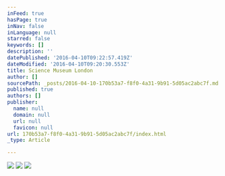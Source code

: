 ```yaml
---
inFeed: true
hasPage: true
inNav: false
inLanguage: null
starred: false
keywords: []
description: ''
datePublished: '2016-04-10T09:22:57.419Z'
dateModified: '2016-04-10T09:20:30.553Z'
title: Science Museum London
author: []
sourcePath: _posts/2016-04-10-170b53a7-f8f0-4a31-9b91-5d05ac2abc7f.md
published: true
authors: []
publisher:
  name: null
  domain: null
  url: null
  favicon: null
url: 170b53a7-f8f0-4a31-9b91-5d05ac2abc7f/index.html
_type: Article

---
```

![](https://the-grid-user-content.s3-us-west-2.amazonaws.com/230c2f82-2038-4de0-af88-8f3bc91e4af3.jpg)
![](https://the-grid-user-content.s3-us-west-2.amazonaws.com/79c53ef9-e645-4a44-a604-54592f927a00.jpg)
![](https://the-grid-user-content.s3-us-west-2.amazonaws.com/d7d9891b-7336-4dbc-a3b4-2017f3eac73c.jpg)